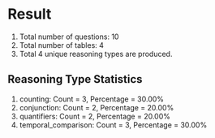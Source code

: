 # Result<br/>
1. Total number of questions: 10<br/>
2. Total number of tables: 4<br/>
3. Total 4 unique reasoning types are produced.<br/>
## **Reasoning Type Statistics**<br/>
1. counting: Count = 3, Percentage = 30.00%<br/>
2. conjunction: Count = 2, Percentage = 20.00%<br/>
3. quantifiers: Count = 2, Percentage = 20.00%<br/>
4. temporal_comparison: Count = 3, Percentage = 30.00%<br/>
